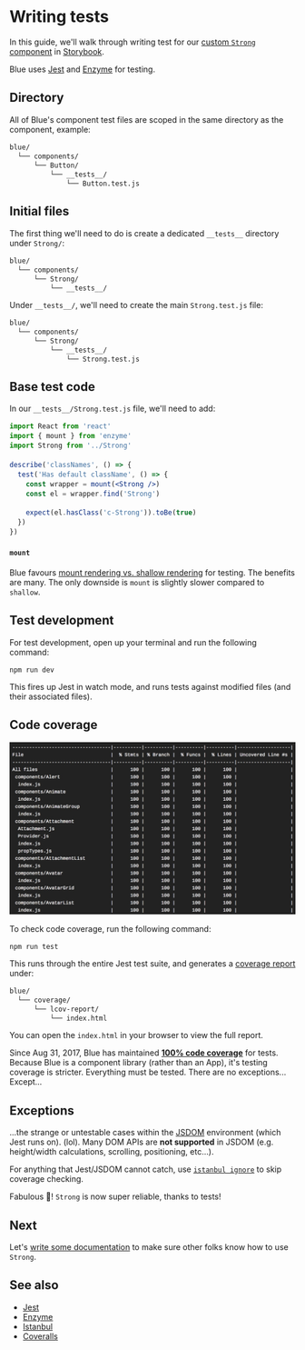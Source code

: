 # Writing tests

In this guide, we'll walk through writing test for our [custom `Strong` component](creating.md) in [Storybook](https://storybook.js.org/).

Blue uses [Jest](https://jestjs.io/) and [Enzyme](https://github.com/airbnb/enzyme) for testing.

## Directory

All of Blue's component test files are scoped in the same directory as the component, example:

```
blue/
  └── components/
      └── Button/
          └── __tests__/
              └── Button.test.js
```

## Initial files

The first thing we'll need to do is create a dedicated `__tests__` directory under `Strong/`:

```
blue/
  └── components/
      └── Strong/
          └── __tests__/
```

Under `__tests__/`, we'll need to create the main `Strong.test.js` file:

```
blue/
  └── components/
      └── Strong/
          └── __tests__/
              └── Strong.test.js
```

## Base test code

In our `__tests__/Strong.test.js` file, we'll need to add:

```jsx
import React from 'react'
import { mount } from 'enzyme'
import Strong from '../Strong'

describe('classNames', () => {
  test('Has default className', () => {
    const wrapper = mount(<Strong />)
    const el = wrapper.find('Strong')

    expect(el.hasClass('c-Strong')).toBe(true)
  })
})
```

#### `mount`

Blue favours [mount rendering vs. shallow rendering](https://blog.kentcdodds.com/why-i-never-use-shallow-rendering-c08851a68bb7) for testing. The benefits are many. The only downside is `mount` is slightly slower compared to `shallow`.

## Test development

For test development, open up your terminal and run the following command:

```
npm run dev
```

This fires up Jest in watch mode, and runs tests against modified files (and their associated files).

## Code coverage

![Coverage report, generated by Jest](../images/test-coverage.jpg)

To check code coverage, run the following command:

```
npm run test
```

This runs through the entire Jest test suite, and generates a [coverage report](https://istanbul.js.org/) under:

```
blue/
  └── coverage/
      └── lcov-report/
          └── index.html
```

You can open the `index.html` in your browser to view the full report.

Since Aug 31, 2017, Blue has maintained [**100% code coverage**](https://coveralls.io/github/helpscout/blue?branch=master) for tests. Because Blue is a component library (rather than an App), it's testing coverage is stricter. Everything must be tested. There are no exceptions... Except...

## Exceptions

...the strange or untestable cases within the [JSDOM](https://github.com/jsdom/jsdom) environment (which Jest runs on). (lol). Many DOM APIs are **not supported** in JSDOM (e.g. height/width calculations, scrolling, positioning, etc...).

For anything that Jest/JSDOM cannot catch, use [`istanbul ignore`](https://github.com/gotwarlost/istanbul/blob/master/ignoring-code-for-coverage.md) to skip coverage checking.

Fabulous 🤩! `Strong` is now super reliable, thanks to tests!

## Next

Let's [write some documentation](documentation.md) to make sure other folks know how to use `Strong`.

## See also

* [Jest](https://jestjs.io/)
* [Enzyme](https://github.com/airbnb/enzyme)
* [Istanbul](https://istanbul.js.org/)
* [Coveralls](https://coveralls.io/)
